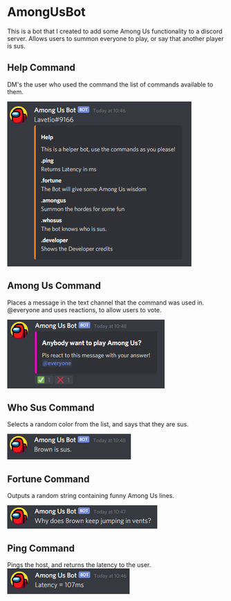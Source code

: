 # AmongUsBot
This is a bot that I created to add some Among Us functionality to a discord server. Allows users to summon everyone to play, or say that another player is sus.

## Help Command
DM's the user who used the command the list of commands available to them.

![Help Command](https://github.com/BenPowellDev/AmongUsBot/blob/main/Command%20img/help.png)

## Among Us Command
Places a message in the text channel that the command was used in. @everyone and uses reactions, to allow users to vote.

![AmongUs Command](https://github.com/BenPowellDev/AmongUsBot/blob/main/Command%20img/amongus.png)

## Who Sus Command
Selects a random color from the list, and says that they are sus.

![Whosus Command](https://github.com/BenPowellDev/AmongUsBot/blob/main/Command%20img/whosus.png)

## Fortune Command
Outputs a random string containing funny Among Us lines.

![Fortune Command](https://github.com/BenPowellDev/AmongUsBot/blob/main/Command%20img/fortune.png)

## Ping Command
Pings the host, and returns the latency to the user.
![Ping Command](https://github.com/BenPowellDev/AmongUsBot/blob/main/Command%20img/ping.png)
